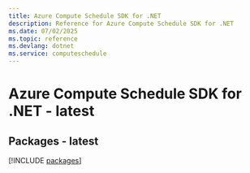 ```yaml
---
title: Azure Compute Schedule SDK for .NET
description: Reference for Azure Compute Schedule SDK for .NET
ms.date: 07/02/2025
ms.topic: reference
ms.devlang: dotnet
ms.service: computeschedule
---
```

# Azure Compute Schedule SDK for .NET - latest
## Packages - latest
[!INCLUDE [packages](compute-schedule-index.md)]